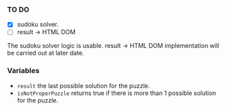### TO DO

- [x] sudoku solver.
- [ ] result -> HTML DOM

The sudoku solver logic is usable. result -> HTML DOM implementation will be carried out at later date.

### Variables

- `result` the last possible solution for the puzzle.
- `isNotProperPuzzle` returns true if there is more than 1 possible solution for the puzzle.